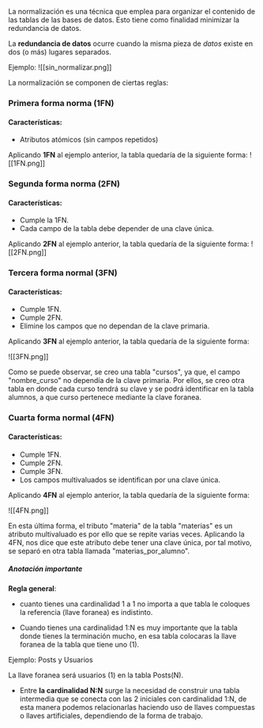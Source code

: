 La normalización es una técnica que emplea para organizar el contenido de las tablas de las bases de datos. Esto tiene como finalidad minimizar la redundancia de datos.

La **redundancia de datos** ocurre cuando la misma pieza de _datos_ existe en dos (o más) lugares separados.

Ejemplo: 
![[sin_normalizar.png]]

La normalización se componen de ciertas reglas:

### Primera forma norma (1FN)
#### Características:
- Atributos atómicos (sin campos repetidos)

Aplicando **1FN** al ejemplo anterior, la tabla quedaría de la siguiente forma:
![[1FN.png]]

### Segunda forma norma (2FN)
#### Características: 
- Cumple la 1FN.
- Cada campo de la tabla debe depender de una clave única.

Aplicando **2FN** al ejemplo anterior, la tabla quedaría de la siguiente forma:
![[2FN.png]]

### Tercera forma normal (3FN)
#### Características: 
- Cumple 1FN.
- Cumple 2FN.
- Elimine los campos que no dependan de la clave primaria.

Aplicando **3FN** al ejemplo anterior, la tabla quedaría de la siguiente forma:

![[3FN.png]]

Como se puede observar, se creo una tabla "cursos", ya que, el campo "nombre_curso" no dependía de la clave primaria. Por ellos, se creo otra tabla en donde cada curso tendrá su clave y se podrá identificar en la tabla alumnos, a que curso pertenece mediante la clave foranea.

### Cuarta forma normal (4FN)
#### Características: 
- Cumple 1FN.
- Cumple 2FN.
- Cumple 3FN.
- Los campos multivaluados se identifican por una clave única.

Aplicando **4FN** al ejemplo anterior, la tabla quedaría de la siguiente forma:

![[4FN.png]]

En esta última forma, el tributo "materia" de la tabla "materias" es un atributo multivaluado es por ello que se repite varias veces. Aplicando la 4FN, nos dice que este atributo debe tener una clave única, por tal motivo, se separó en otra tabla llamada "materias_por_alumno".


##### Anotación importante
**Regla general**: 
- cuanto tienes una cardinalidad 1 a 1 no importa a que tabla le coloques la referencia (llave foranea) es indistinto.

- Cuando tienes una cardinalidad 1:N es muy importante que la tabla donde tienes la terminación mucho, en esa tabla colocaras la llave foranea de la tabla que tiene uno (1).

Ejemplo: Posts y Usuarios

La llave foranea será usuarios (1) en la tabla Posts(N).

- Entre **la cardinalidad N:N** surge la necesidad de construir una tabla intermedia que se conecta con las 2 iniciales con cardinalidad 1:N, de esta manera podemos relacionarlas haciendo uso de llaves compuestas o llaves artificiales, dependiendo de la forma de trabajo.